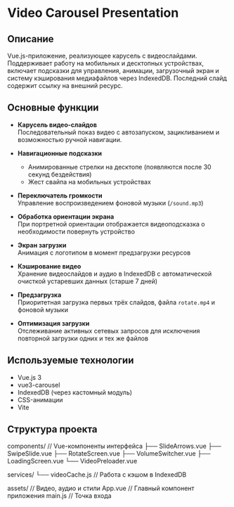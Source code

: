 # Video Carousel Presentation

## Описание

Vue.js-приложение, реализующее карусель с видеослайдами. Поддерживает работу на мобильных и десктопных устройствах, включает подсказки для управления, анимации, загрузочный экран и систему кэширования медиафайлов через IndexedDB. Последний слайд содержит ссылку на внешний ресурс.

## Основные функции

- **Карусель видео-слайдов**  
  Последовательный показ видео с автозапуском, зацикливанием и возможностью ручной навигации.

- **Навигационные подсказки**  
  - Анимированные стрелки на десктопе (появляются после 30 секунд бездействия)  
  - Жест свайпа на мобильных устройствах

- **Переключатель громкости**  
  Управление воспроизведением фоновой музыки (`/sound.mp3`)

- **Обработка ориентации экрана**  
  При портретной ориентации отображается видеоподсказка о необходимости повернуть устройство

- **Экран загрузки**  
  Анимация с логотипом в момент предзагрузки ресурсов

- **Кэширование видео**  
  Хранение видеослайдов и аудио в IndexedDB с автоматической очисткой устаревших данных (старше 7 дней)

- **Предзагрузка**  
  Приоритетная загрузка первых трёх слайдов, файла `rotate.mp4` и фоновой музыки

- **Оптимизация загрузки**  
  Отслеживание активных сетевых запросов для исключения повторной загрузки одних и тех же файлов

## Используемые технологии

- Vue.js 3
- vue3-carousel
- IndexedDB (через кастомный модуль)
- CSS-анимации
- Vite

## Структура проекта
components/ // Vue-компоненты интерфейса
├── SlideArrows.vue
├── SwipeSlide.vue
├── RotateScreen.vue
├── VolumeSwitcher.vue
├── LoadingScreen.vue
└── VideoPreloader.vue

services/
└── videoCache.js // Работа с кэшом в IndexedDB

assets/ // Видео, аудио и стили
App.vue // Главный компонент приложения
main.js // Точка входа
